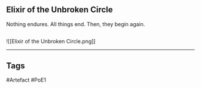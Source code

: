 ## Elixir of the Unbroken Circle
Nothing endures. All things end.
Then, they begin again.
##
![[Elixir of the Unbroken Circle.png]]

---
## Tags
#Artefact
#PoE1